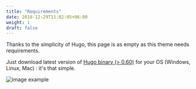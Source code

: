 ```yaml
---
title: "Requirements"
date: 2018-12-29T11:02:05+06:00
weight: 1
draft: false
---
```



Thanks to the simplicity of Hugo, this page is as empty as this theme needs requirements.

Just download latest version of [Hugo binary (> 0.60)](https://gohugo.io/getting-started/installing/) for your OS (Windows, Linux, Mac) : it's that simple.

![image example](hugo.jpg "image")